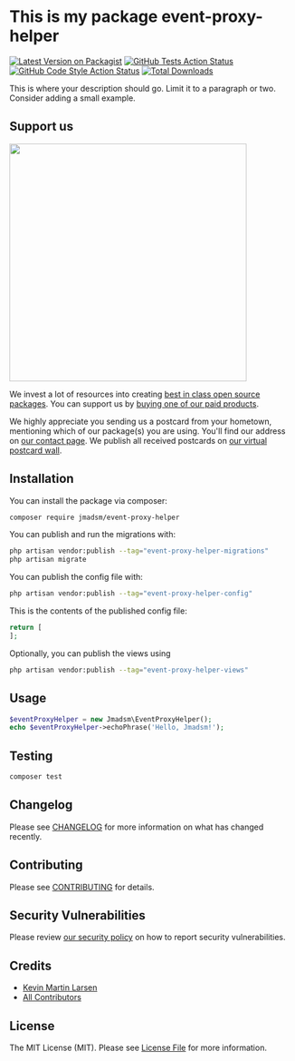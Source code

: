 # This is my package event-proxy-helper

[![Latest Version on Packagist](https://img.shields.io/packagist/v/jmadsm/event-proxy-helper.svg?style=flat-square)](https://packagist.org/packages/jmadsm/event-proxy-helper)
[![GitHub Tests Action Status](https://img.shields.io/github/actions/workflow/status/jmadsm/event-proxy-helper/run-tests.yml?branch=main&label=tests&style=flat-square)](https://github.com/jmadsm/event-proxy-helper/actions?query=workflow%3Arun-tests+branch%3Amain)
[![GitHub Code Style Action Status](https://img.shields.io/github/actions/workflow/status/jmadsm/event-proxy-helper/fix-php-code-style-issues.yml?branch=main&label=code%20style&style=flat-square)](https://github.com/jmadsm/event-proxy-helper/actions?query=workflow%3A"Fix+PHP+code+style+issues"+branch%3Amain)
[![Total Downloads](https://img.shields.io/packagist/dt/jmadsm/event-proxy-helper.svg?style=flat-square)](https://packagist.org/packages/jmadsm/event-proxy-helper)

This is where your description should go. Limit it to a paragraph or two. Consider adding a small example.

## Support us

[<img src="https://github-ads.s3.eu-central-1.amazonaws.com/event-proxy-helper.jpg?t=1" width="419px" />](https://spatie.be/github-ad-click/event-proxy-helper)

We invest a lot of resources into creating [best in class open source packages](https://spatie.be/open-source). You can support us by [buying one of our paid products](https://spatie.be/open-source/support-us).

We highly appreciate you sending us a postcard from your hometown, mentioning which of our package(s) you are using. You'll find our address on [our contact page](https://spatie.be/about-us). We publish all received postcards on [our virtual postcard wall](https://spatie.be/open-source/postcards).

## Installation

You can install the package via composer:

```bash
composer require jmadsm/event-proxy-helper
```

You can publish and run the migrations with:

```bash
php artisan vendor:publish --tag="event-proxy-helper-migrations"
php artisan migrate
```

You can publish the config file with:

```bash
php artisan vendor:publish --tag="event-proxy-helper-config"
```

This is the contents of the published config file:

```php
return [
];
```

Optionally, you can publish the views using

```bash
php artisan vendor:publish --tag="event-proxy-helper-views"
```

## Usage

```php
$eventProxyHelper = new Jmadsm\EventProxyHelper();
echo $eventProxyHelper->echoPhrase('Hello, Jmadsm!');
```

## Testing

```bash
composer test
```

## Changelog

Please see [CHANGELOG](CHANGELOG.md) for more information on what has changed recently.

## Contributing

Please see [CONTRIBUTING](CONTRIBUTING.md) for details.

## Security Vulnerabilities

Please review [our security policy](../../security/policy) on how to report security vulnerabilities.

## Credits

- [Kevin Martin Larsen](https://github.com/79832984+CringeJPG)
- [All Contributors](../../contributors)

## License

The MIT License (MIT). Please see [License File](LICENSE.md) for more information.
